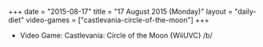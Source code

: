 +++
date = "2015-08-17"
title = "17 August 2015 (Monday)"
layout = "daily-diet"
video-games = ["castlevania-circle-of-the-moon"]
+++


* Video Game: Castlevania: Circle of the Moon {WiiUVC} /b/